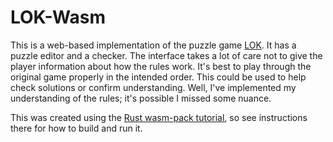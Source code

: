 # LOK-Wasm

This is a web-based implementation of the puzzle game [LOK](https://letibus.itch.io/lok). It has a puzzle editor and a checker. The interface takes a lot of care not to give the player information about how the rules work. It's best to play through the original game properly in the intended order. This could be used to help check solutions or confirm understanding. Well, I've implemented my understanding of the rules; it's possible I missed some nuance.

This was created using the [Rust wasm-pack tutorial](https://rustwasm.github.io/docs/wasm-pack/tutorials/npm-browser-packages/index.html), so see instructions there for how to build and run it.
